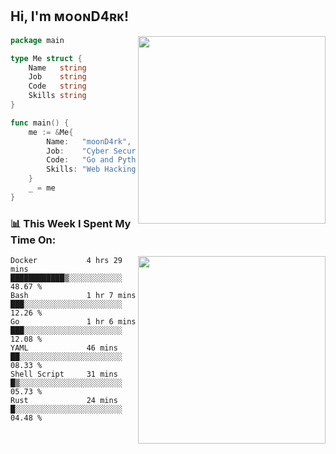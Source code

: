 <h2> Hi, I'm ᴍᴏᴏɴD4ʀᴋ!</h2>
<img align='right' src="https://github-readme-stats.vercel.app/api?username=moond4rk&show_icons=true&theme=radical" width="300">


```go
package main

type Me struct {
	Name   string
	Job    string
	Code   string
	Skills string
}

func main() {
	me := &Me{
		Name:   "moonD4rk",
		Job:    "Cyber Security Engineer",
		Code:   "Go and Python and Others",
		Skills: "Web Hacking ^o^",
	}
	_ = me
}
```



<h3>📊 This Week I Spent My Time On:</h3>
<img align='right' src="https://spotify-github-profile.vercel.app/api/view?uid=zbgk3g7ojwjwrwrleo6u8mhub&cover_image=true&theme=novatorem" width="300">

<!--START_SECTION:waka-->

```text
Docker           4 hrs 29 mins   ████████████▒░░░░░░░░░░░░   48.67 %
Bash             1 hr 7 mins     ███░░░░░░░░░░░░░░░░░░░░░░   12.26 %
Go               1 hr 6 mins     ███░░░░░░░░░░░░░░░░░░░░░░   12.08 %
YAML             46 mins         ██░░░░░░░░░░░░░░░░░░░░░░░   08.33 %
Shell Script     31 mins         █▒░░░░░░░░░░░░░░░░░░░░░░░   05.73 %
Rust             24 mins         █░░░░░░░░░░░░░░░░░░░░░░░░   04.48 %
```

<!--END_SECTION:waka-->

